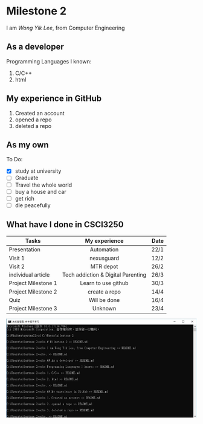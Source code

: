 # Milestone 2
I am _Wong Yik Lee_, from Computer Engineering

## As a developer
Programming Languages I known:
1. C/C++
2. html

## My experience in GitHub
1. Created an account
2. opened a repo
3. deleted a repo

## As my own
To Do:
- [x] study at university
- [ ] Graduate
- [ ] Travel the whole world
- [ ] buy a house and car
- [ ] get rich
- [ ] die peacefully

## What have I done in CSCI3250
| Tasks         | My experience | Date  |
| ------------- |:-------------:| -----:|
| Presentation | Automation | 22/1 |
| Visit 1       | nexusguard | 12/2 |
| Visit 2       | MTR depot      |   26/2 |
| individual article | Tech addiction & Digital Parenting  |    26/3 |
| Project Milestone 1 | Learn to use github | 30/3 |
| Project Milestone 2 | create a repo | 14/4 |
| Quiz | Will be done | 16/4 |
| Project Milestone 3 | Unknown | 23/4|

![alt text](https://github.com/csci3250-2019/student-1155108532/blob/master/1wts.jpeg)
